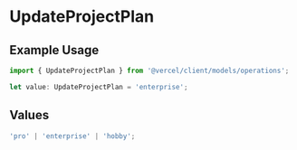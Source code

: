 # UpdateProjectPlan

## Example Usage

```typescript
import { UpdateProjectPlan } from '@vercel/client/models/operations';

let value: UpdateProjectPlan = 'enterprise';
```

## Values

```typescript
'pro' | 'enterprise' | 'hobby';
```
